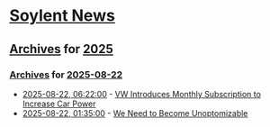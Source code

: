 # [Soylent News](../../../README.md)

## [Archives](../../index.md) for [2025](../index.md)

### [Archives](../../index.md) for [2025-08-22](index.md)

* [2025-08-22, 06:22:00](https://soylentnews.org/article.pl?sid=25/08/20/2255245&from=rss) - [VW Introduces Monthly Subscription to Increase Car Power](https://soylentnews.org/article.pl?sid=25/08/20/2255245&from=rss)
* [2025-08-22, 01:35:00](https://soylentnews.org/article.pl?sid=25/08/20/2242220&from=rss) - [We Need to Become Unoptomizable](https://soylentnews.org/article.pl?sid=25/08/20/2242220&from=rss)
